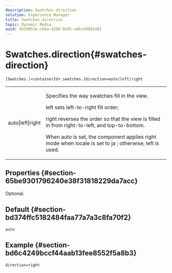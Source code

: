 ```yaml
---
description: Swatches.direction
solution: Experience Manager
title: Swatches.direction
topic: Dynamic Media
uuid: 56190b1e-c69a-4296-8e91-adbce0801401
---
```


# Swatches.direction{#swatches-direction}

 `[Swatches.|<containerId>_swatches.]direction=auto|left|right`

<table id="table_B4B930A32C0742F4932BF071B9EEA9F4"> 
 <tbody> 
  <tr> 
   <td> <p> <span class="codeph"> auto|left|right </span> </p> </td> 
   <td> <p> Specifies the way swatches fill in the view. </p> <p> <span class="codeph"> left </span> sets left-to-right fill order; </p> <p> <span class="codeph"> right </span> reverses the order so that the view is filled in from right-to-left, and top-to-bottom. </p> <p>When <span class="codeph"> auto </span> is set, the component applies <span class="codeph"> right </span> mode when locale is set to <span class="codeph"> ja </span>; otherwise, left is used. </p> </td> 
  </tr> 
 </tbody> 
</table>

## Properties {#section-65be9301796240e38f31818229da7acc}

Optional.

## Default {#section-bd374ffc5182484faa77a7a3c8fa70f2}

`auto`

## Example {#section-bd6c4249bccf44aab13fee8552f5a8b3}

`direction=right` 
